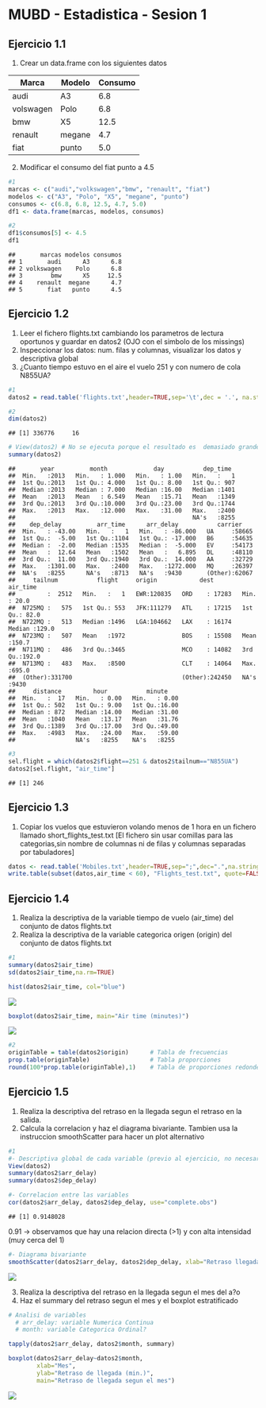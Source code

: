 MUBD - Estadistica - Sesion 1
================

## Ejercicio 1.1

1.  Crear un data.frame con los siguientes datos

| Marca     | Modelo | Consumo |
| --------- | ------ | ------- |
| audi      | A3     | 6.8     |
| volswagen | Polo   | 6.8     |
| bmw       | X5     | 12.5    |
| renault   | megane | 4.7     |
| fiat      | punto  | 5.0     |

2.  Modificar el consumo del fiat punto a 4.5

<!-- end list -->

``` r
#1
marcas <- c("audi","volkswagen","bmw", "renault", "fiat")
modelos <- c("A3", "Polo", "X5", "megane", "punto")
consumos <- c(6.8, 6.8, 12.5, 4.7, 5.0)
df1 <- data.frame(marcas, modelos, consumos)

#2
df1$consumos[5] <- 4.5
df1
```

``` bg-info
##       marcas modelos consumos
## 1       audi      A3      6.8
## 2 volkswagen    Polo      6.8
## 3        bmw      X5     12.5
## 4    renault  megane      4.7
## 5       fiat   punto      4.5
```

## Ejercicio 1.2

1.  Leer el fichero flights.txt cambiando los parametros de lectura
    oportunos y guardar en datos2 (OJO con el simbolo de los missings)
2.  Inspeccionar los datos: num. filas y columnas, visualizar los datos
    y descriptiva global
3.  ¿Cuanto tiempo estuvo en el aire el vuelo 251 y con numero de cola
    N855UA?

<!-- end list -->

``` r
#1
datos2 = read.table('flights.txt',header=TRUE,sep='\t',dec = '.', na.strings = "@", stringsAsFactors = TRUE)
```

``` r
#2
dim(datos2)
```

``` bg-info
## [1] 336776     16
```

``` r
# View(datos2) # No se ejecuta porque el resultado es  demasiado grande para imprimirlo en el informe
summary(datos2)
```

``` bg-info
##       year          month             day           dep_time   
##  Min.   :2013   Min.   : 1.000   Min.   : 1.00   Min.   :   1  
##  1st Qu.:2013   1st Qu.: 4.000   1st Qu.: 8.00   1st Qu.: 907  
##  Median :2013   Median : 7.000   Median :16.00   Median :1401  
##  Mean   :2013   Mean   : 6.549   Mean   :15.71   Mean   :1349  
##  3rd Qu.:2013   3rd Qu.:10.000   3rd Qu.:23.00   3rd Qu.:1744  
##  Max.   :2013   Max.   :12.000   Max.   :31.00   Max.   :2400  
##                                                  NA's   :8255  
##    dep_delay          arr_time      arr_delay           carrier     
##  Min.   : -43.00   Min.   :   1   Min.   : -86.000   UA     :58665  
##  1st Qu.:  -5.00   1st Qu.:1104   1st Qu.: -17.000   B6     :54635  
##  Median :  -2.00   Median :1535   Median :  -5.000   EV     :54173  
##  Mean   :  12.64   Mean   :1502   Mean   :   6.895   DL     :48110  
##  3rd Qu.:  11.00   3rd Qu.:1940   3rd Qu.:  14.000   AA     :32729  
##  Max.   :1301.00   Max.   :2400   Max.   :1272.000   MQ     :26397  
##  NA's   :8255      NA's   :8713   NA's   :9430       (Other):62067  
##     tailnum           flight     origin            dest           air_time    
##         :  2512   Min.   :   1   EWR:120835   ORD    : 17283   Min.   : 20.0  
##  N725MQ :   575   1st Qu.: 553   JFK:111279   ATL    : 17215   1st Qu.: 82.0  
##  N722MQ :   513   Median :1496   LGA:104662   LAX    : 16174   Median :129.0  
##  N723MQ :   507   Mean   :1972                BOS    : 15508   Mean   :150.7  
##  N711MQ :   486   3rd Qu.:3465                MCO    : 14082   3rd Qu.:192.0  
##  N713MQ :   483   Max.   :8500                CLT    : 14064   Max.   :695.0  
##  (Other):331700                               (Other):242450   NA's   :9430   
##     distance         hour           minute     
##  Min.   :  17   Min.   : 0.00   Min.   : 0.00  
##  1st Qu.: 502   1st Qu.: 9.00   1st Qu.:16.00  
##  Median : 872   Median :14.00   Median :31.00  
##  Mean   :1040   Mean   :13.17   Mean   :31.76  
##  3rd Qu.:1389   3rd Qu.:17.00   3rd Qu.:49.00  
##  Max.   :4983   Max.   :24.00   Max.   :59.00  
##                 NA's   :8255    NA's   :8255
```

``` r
#3
sel.flight = which(datos2$flight==251 & datos2$tailnum=="N855UA")
datos2[sel.flight, "air_time"]
```

``` bg-info
## [1] 246
```

## Ejercicio 1.3

1.  Copiar los vuelos que estuvieron volando menos de 1 hora en un
    fichero llamado short\_flights\_test.txt \[El fichero sin usar
    comillas para las categorias,sin nombre de columnas ni de filas y
    columnas separadas por tabuladores\]

<!-- end list -->

``` r
datos <- read.table('Mobiles.txt',header=TRUE,sep=";",dec=".",na.strings=c("NA",""), stringsAsFactors = TRUE) 
write.table(subset(datos,air_time < 60), "Flights_test.txt", quote=FALSE, row.names = FALSE, sep = "\t")
```

## Ejercicio 1.4

1.  Realiza la descriptiva de la variable tiempo de vuelo (air\_time)
    del conjunto de datos flights.txt
2.  Realiza la descriptiva de la variable categorica origen (origin) del
    conjunto de datos flights.txt

<!-- end list -->

``` r
#1
summary(datos2$air_time)
sd(datos2$air_time,na.rm=TRUE)
```

``` r
hist(datos2$air_time, col="blue")
```

![](informe_files/figure-gfm/unnamed-chunk-3-1.png)<!-- -->

``` r
boxplot(datos2$air_time, main="Air time (minutes)")
```

![](informe_files/figure-gfm/unnamed-chunk-3-2.png)<!-- -->

``` r
#2
originTable = table(datos2$origin)      # Tabla de frecuencias
prop.table(originTable)                 # Tabla proporciones
round(100*prop.table(originTable),1)    # Tabla de proporciones redondeados
```

## Ejercicio 1.5

1.  Realiza la descriptiva del retraso en la llegada segun el retraso en
    la salida.
2.  Calcula la correlacion y haz el diagrama bivariante. Tambien usa la
    instruccion smoothScatter para hacer un plot alternativo

<!-- end list -->

``` r
#1
#- Descriptiva global de cada variable (previo al ejercicio, no necesario)
View(datos2)
summary(datos2$arr_delay)
summary(datos2$dep_delay)
```

``` r
#- Correlacion entre las variables
cor(datos2$arr_delay, datos2$dep_delay, use="complete.obs")
```

``` bg-info
## [1] 0.9148028
```

0.91 -\> observamos que hay una relacion directa (\>1) y con alta
intensidad (muy cerca del 1)

``` r
#- Diagrama bivariante 
smoothScatter(datos2$arr_delay, datos2$dep_delay, xlab="Retraso llegada", ylab="Retraso salida", main="Relacion del retraso de llegada y el retraso de salida")  # Grafico bivariante
```

![](informe_files/figure-gfm/unnamed-chunk-7-1.png)<!-- -->

3.  Realiza la descriptiva del retraso en la llegada segun el mes del
    a?o
4.  Haz el summary del retraso segun el mes y el boxplot estratificado

<!-- end list -->

``` r
# Analisi de variables
  # arr_delay: variable Numerica Continua
  # month: variable Categorica Ordinal?

tapply(datos2$arr_delay, datos2$month, summary)
```

``` r
boxplot(datos2$arr_delay~datos2$month, 
        xlab="Mes",
        ylab="Retraso de llegada (min.)",
        main="Retraso de llegada segun el mes")
```

![](informe_files/figure-gfm/unnamed-chunk-9-1.png)<!-- -->
